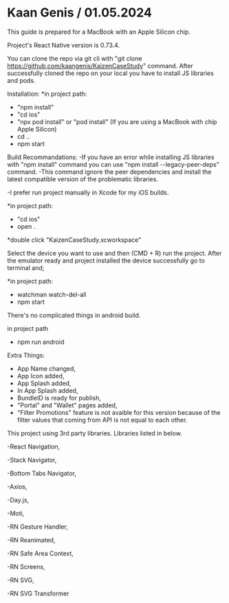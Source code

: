 # Kaan Genis / 01.05.2024

This guide is prepared for a MacBook with an Apple Silicon chip.

Project's React Native version is 0.73.4.

You can clone the repo via git cli with "git clone https://github.com/kaangenis/KaizenCaseStudy" command.
After successfully cloned the repo on your local you have to install JS libraries and pods.

Installation:
*in project path:

- "npm install"
- "cd ios"
- "npx pod install" or "pod install" (If you are using a MacBook with chip Apple Silicon)
- cd ..
- npm start

Build Recommandations:
-If you have an error while installing JS libraries with "npm install" command you can use "npm install --legacy-peer-deps" command.
-This command ignore the peer dependencies and install the latest compatible version of the problematic libraries.

-I prefer run project manually in Xcode for my iOS builds.

*in project path:
- "cd ios"
- open .


*double click "KaizenCaseStudy.xcworkspace"

Select the device you want to use and then (CMD + R) run the project.
After the emulator ready and project installed the device successfully go to terminal and;

*in project path:
- watchman watch-del-all
- npm start

There's no complicated things in android build.

in project path
- npm run android

Extra Things:

- App Name changed,
- App Icon added,
- App Splash added,
- In App Splash added,
- BundleID is ready for publish,
- "Portal" and "Wallet" pages added,
- "Filter Promotions" feature is not avaible for this version because of the filter values that coming from API is not equal to each other. 

This project using 3rd party libraries.
Libraries listed in below.

-React Navigation,

-Stack Navigator,

-Bottom Tabs Navigator,

-Axios,

-Day.js,

-Moti,

-RN Gesture Handler,

-RN Reanimated,

-RN Safe Area Context,

-RN Screens,

-RN SVG,

-RN SVG Transformer

